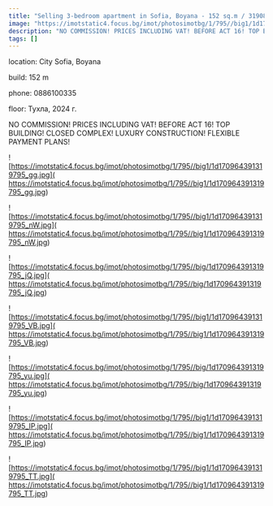 ```yaml
---
title: "Selling 3-bedroom apartment in Sofia, Boyana - 152 sq.m / 319080 EUR :: imot.bg Ad"
image: "https://imotstatic4.focus.bg/imot/photosimotbg/1/795//big1/1d170964391319795_zh.jpg"
description: "NO COMMISSION! PRICES INCLUDING VAT! BEFORE ACT 16! TOP BUILDING! CLOSED COMPLEX! LUXURY CONSTRUCTION! FLEXIBLE PAYMENT PLANS!"
tags: []
---
```


location: City Sofia, Boyana

build: 152 m

phone: 0886100335

floor: Тухла, 2024 г.

NO COMMISSION! PRICES INCLUDING VAT! BEFORE ACT 16! TOP BUILDING! CLOSED COMPLEX! LUXURY CONSTRUCTION! FLEXIBLE PAYMENT PLANS!


![https://imotstatic4.focus.bg/imot/photosimotbg/1/795//big1/1d170964391319795_gg.jpg]( https://imotstatic4.focus.bg/imot/photosimotbg/1/795//big1/1d170964391319795_gg.jpg)


![https://imotstatic4.focus.bg/imot/photosimotbg/1/795//big1/1d170964391319795_nW.jpg]( https://imotstatic4.focus.bg/imot/photosimotbg/1/795//big1/1d170964391319795_nW.jpg)


![https://imotstatic4.focus.bg/imot/photosimotbg/1/795//big/1d170964391319795_jQ.jpg]( https://imotstatic4.focus.bg/imot/photosimotbg/1/795//big/1d170964391319795_jQ.jpg)


![https://imotstatic4.focus.bg/imot/photosimotbg/1/795//big1/1d170964391319795_VB.jpg]( https://imotstatic4.focus.bg/imot/photosimotbg/1/795//big1/1d170964391319795_VB.jpg)


![https://imotstatic4.focus.bg/imot/photosimotbg/1/795//big/1d170964391319795_yu.jpg]( https://imotstatic4.focus.bg/imot/photosimotbg/1/795//big/1d170964391319795_yu.jpg)


![https://imotstatic4.focus.bg/imot/photosimotbg/1/795//big1/1d170964391319795_IP.jpg]( https://imotstatic4.focus.bg/imot/photosimotbg/1/795//big1/1d170964391319795_IP.jpg)


![https://imotstatic4.focus.bg/imot/photosimotbg/1/795//big1/1d170964391319795_TT.jpg]( https://imotstatic4.focus.bg/imot/photosimotbg/1/795//big1/1d170964391319795_TT.jpg)


